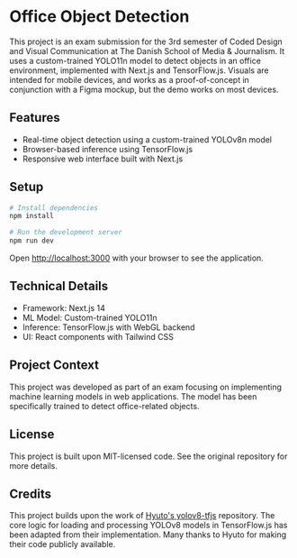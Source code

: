 # Office Object Detection

This project is an exam submission for the 3rd semester of Coded Design and Visual Communication at The Danish School of Media & Journalism. It uses a custom-trained YOLO11n model to detect objects in an office environment, implemented with Next.js and TensorFlow.js. Visuals are intended for mobile devices, and works as a proof-of-concept in conjunction with a Figma mockup, but the demo works on most devices.

## Features

- Real-time object detection using a custom-trained YOLOv8n model
- Browser-based inference using TensorFlow.js
- Responsive web interface built with Next.js

## Setup

```bash
# Install dependencies
npm install

# Run the development server
npm run dev
```

Open [http://localhost:3000](http://localhost:3000) with your browser to see the application.

## Technical Details

- Framework: Next.js 14
- ML Model: Custom-trained YOLO11n
- Inference: TensorFlow.js with WebGL backend
- UI: React components with Tailwind CSS

## Project Context

This project was developed as part of an exam focusing on implementing machine learning models in web applications. The model has been specifically trained to detect office-related objects.

## License

This project is built upon MIT-licensed code. See the original repository for more details.

## Credits

This project builds upon the work of [Hyuto's yolov8-tfjs](https://github.com/Hyuto/yolov8-tfjs) repository. The core logic for loading and processing YOLOv8 models in TensorFlow.js has been adapted from their implementation. Many thanks to Hyuto for making their code publicly available.
